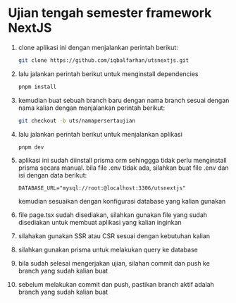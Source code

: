 # Ujian tengah semester framework NextJS

1. clone aplikasi ini dengan menjalankan perintah berikut:

   ```sh
   git clone https://github.com/iqbalfarhan/utsnextjs.git
   ```

2. lalu jalankan perintah berikut untuk menginstall dependencies

   ```sh
   pnpm install
   ```

3. kemudian buat sebuah branch baru dengan nama branch sesuai dengan nama kalian dengan menjalankan perintah berikut:

   ```sh
   git checkout -b uts/namapersertaujian
   ```

4. lalu jalankan perintah berikut untuk menjalankan aplikasi

   ```sh
   pnpm dev
   ```

5. aplikasi ini sudah diinstall prisma orm sehinggga tidak perlu menginstall prisma secara manual. bila file .env tidak ada, silahkan buat file .env dan isi dengan data berikut:

   ```
   DATABASE_URL="mysql://root:@localhost:3306/utsnextjs"
   ```

   kemudian sesuaikan dengan konfigurasi database yang kalian gunakan

6. file page.tsx sudah disediakan, silahkan gunakan file yang sudah disediakan untuk membuat aplikasi yang kalian inginkan
7. silahakan gunakan SSR atau CSR sesuai dengan kebutuhan kalian
8. silahkan gunakan prisma untuk melakukan query ke database
9. bila sudah selesai mengerjakan ujian, silahan commit dan push ke branch yang sudah kalian buat
10. sebelum melakukan commit dan push, pastikan branch aktif adalah branch yang sudah kalian buat
